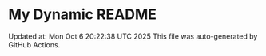 # My Dynamic README
Updated at: Mon Oct  6 20:22:38 UTC 2025
This file was auto-generated by GitHub Actions.
